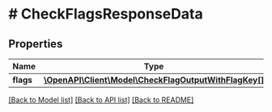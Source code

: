 # # CheckFlagsResponseData

## Properties

Name | Type | Description | Notes
------------ | ------------- | ------------- | -------------
**flags** | [**\OpenAPI\Client\Model\CheckFlagOutputWithFlagKey[]**](CheckFlagOutputWithFlagKey.md) |  |

[[Back to Model list]](../../README.md#models) [[Back to API list]](../../README.md#endpoints) [[Back to README]](../../README.md)
